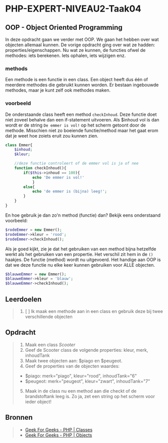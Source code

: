 # PHP-EXPERT-NIVEAU2-Taak04

## OOP - Object Oriented Programming

In deze opdracht gaan we verder met OOP. We gaan het hebben over wat objecten allemaal kunnen. De vorige opdracht ging over wat ze hadden: properties/eigenschappen.
Nu wat ze kunnen, de functies ofwel de methodes: iets berekenen. Iets ophalen, iets wijzigen enz.

### methods

Een methode is een functie in een class. Een object heeft dus één of meerdere methodes die gebruikt kunnen worden. Er bestaan ingebouwde methodes, maar je kunt zelf ook methodes maken.

### voorbeeld
De onderstaande class heeft een method `checkInhoud`. Deze functie doet niet zoveel behalve dan een if-statement uitvoeren. Als $inhoud vol is dan wordt er de string `De emmer is vol!` op het scherm getoont door de methode. Misschien niet zo boeiende functie/method maar het gaat erom dat je weet hoe zoiets eruit zou kunnen zien.
```php
class Emmer{
    $inhoud;
    $kleur;

    //deze functie controleert of de emmer vol is ja of nee
    function checkInhoud(){ 
        if($this->inhoud == 100){
            echo 'De emmer is vol!' 
            }
        else{
            echo 'de emmer is (bijna) leeg!';
        }
    }
}
```
En hoe gebruik je dan zo'n method (functie) dan? Bekijk eens onderstaand voorbeeld:
```php
$rodeEmmer = new Emmer();
$rodeEmmer->kleur = 'rood';
$rodeEmmer->checkInhoud();
```
Als je goed kijkt, zie je dat het gebruiken van een method bijna hetzelfde werkt als het gebruiken van een propertie. Het verschil zit hem in de `()` haakjes. De functie (method) wordt nu uitgevoerd. Het handige aan OOP is dat we deze functie nu elke keer kunnen gebruiken voor ALLE objecten.

```php
$blauweEmmer = new Emmer();
$blauweEmmer->kleur = 'blauw'; 
$blauweEmmer->checkInhoud();
```


## Leerdoelen

> 1. [ ] Ik maak een methode aan in een class en gebruik deze bij twee verschillende objecten

## Opdracht

> 1. Maak een class _Scooter_ 
> 2. Geef de Scooter class de volgende properties: kleur, merk, inhoudTank
> 3. Maak twee objecten aan: $piago en $peugeot. 
> 4. Geef de properties van de objecten waardes: 
> - $piago: merk="piago", kleur="rood", inhoudTank="6"
> - $peugeot: merk="peugeot", kleur="zwart", inhoudTank="7"
> 5. Maak in de class nu een method aan die checkt of de brandstoftank leeg is. Zo ja, zet een string op het scherm voor ieder object!


## Bronnen

> * [Geek For Geeks - PHP | Classes](https://www.geeksforgeeks.org/php-classes/)
> * [Geek For Geeks - PHP | Objects](https://www.geeksforgeeks.org/php-objects/)
